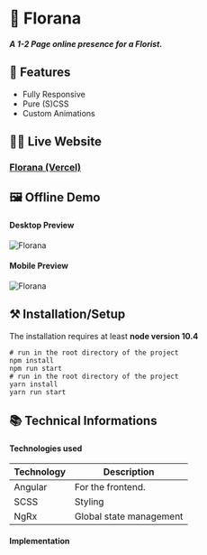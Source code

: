 # 🌷 Florana

##### A 1-2 Page online presence for a Florist.


## 📖 Features
 - Fully Responsive
 - Pure (S)CSS
 - Custom Animations


## 👩‍💻 Live Website
### [Florana (Vercel)](https://florana.vercel.app/)


## 🖼 Offline Demo
#### Desktop Preview
![Florana](demo/florana-desktop-demo.gif)

#### Mobile Preview
![Florana](demo/florana-mobile-demo.gif)



## ⚒ Installation/Setup
The installation requires at least **node version 10.4**

```Shell
# run in the root directory of the project
npm install
npm run start
# run in the root directory of the project
yarn install
yarn run start
```


## 📚 Technical Informations

#### Technologies used

| Technology              | Description                            |
|-------------------------|----------------------------------------|
| Angular                 |   For the frontend.                    |
| SCSS                    |   Styling                              |
| NgRx                    |   Global state management              |

#### Implementation
